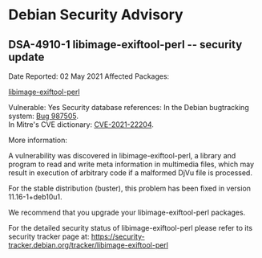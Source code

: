
Debian Security Advisory
========================


DSA-4910-1 libimage-exiftool-perl -- security update
----------------------------------------------------



Date Reported:
02 May 2021
Affected Packages:

[libimage-exiftool-perl](https://packages.debian.org/src:libimage-exiftool-perl)

Vulnerable:
Yes
Security database references:
In the Debian bugtracking system: [Bug 987505](https://bugs.debian.org/cgi-bin/bugreport.cgi?bug=987505).  
In Mitre's CVE dictionary: [CVE-2021-22204](https://security-tracker.debian.org/tracker/CVE-2021-22204).  

More information:

A vulnerability was discovered in libimage-exiftool-perl, a library and
program to read and write meta information in multimedia files, which
may result in execution of arbitrary code if a malformed DjVu file is
processed.


For the stable distribution (buster), this problem has been fixed in
version 11.16-1+deb10u1.


We recommend that you upgrade your libimage-exiftool-perl packages.


For the detailed security status of libimage-exiftool-perl please refer
to its security tracker page at:
<https://security-tracker.debian.org/tracker/libimage-exiftool-perl>





